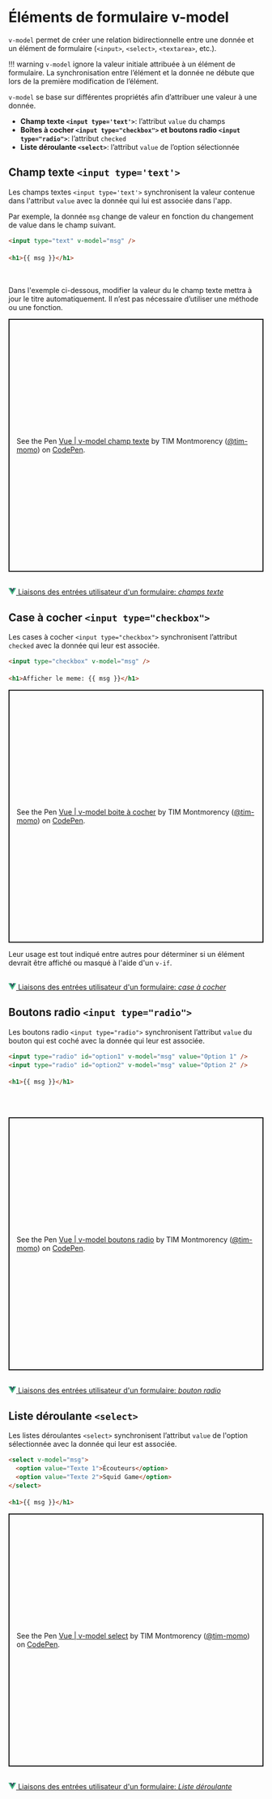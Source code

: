 # Éléments de formulaire v-model

`v-model` permet de créer une relation bidirectionnelle entre une donnée et un élément de formulaire (`<input>`, `<select>`, `<textarea>`, etc.).

!!! warning
    `v-model` ignore la valeur initiale attribuée à un élément de formulaire. La synchronisation entre l’élément et la donnée ne débute que lors de la première modification de l’élément.

`v-model` se base sur différentes propriétés afin d’attribuer une valeur à une donnée.

- **Champ texte `<input type='text'>`**: l’attribut `value` du champs
- **Boîtes à cocher `<input type="checkbox">` et boutons radio `<input type="radio">`**: l’attribut `checked`
- **Liste déroulante `<select>`**: l’attribut `value` de l’option sélectionnée


## Champ texte `<input type='text'>`

Les champs textes `<input type='text'>` synchronisent la valeur contenue dans l'attribut `value` avec la donnée qui lui est associée dans l'app.

Par exemple, la donnée `msg` change de valeur en fonction du changement de value dans le champ suivant.

```html
<input type="text" v-model="msg" />

<h1>{{ msg }}</h1>
```

<br><br>
Dans l'exemple ci-dessous, modifier la valeur du le champ texte mettra à jour le titre automatiquement. Il n’est pas nécessaire d’utiliser une méthode ou une fonction.

<p class="codepen" data-height="500" data-theme-id="light" data-default-tab="html,result" data-slug-hash="vYbpNBN" data-pen-title="Vue | v-model champ texte" data-user="tim-momo" style="height: 500px; box-sizing: border-box; display: flex; align-items: center; justify-content: center; border: 2px solid; margin: 1em 0; padding: 1em;">
  <span>See the Pen <a href="https://codepen.io/tim-momo/pen/vYbpNBN">
  Vue | v-model champ texte</a> by TIM Montmorency (<a href="https://codepen.io/tim-momo">@tim-momo</a>)
  on <a href="https://codepen.io">CodePen</a>.</span>
</p>



<br>
<a href="https://fr.vuejs.org/guide/essentials/forms#text" class="md-button "><img src="./assets/logo-vue.svg" style="width: 15px; height: auto;">&nbsp;Liaisons des entrées utilisateur d'un formulaire: <em>champs texte</em></a>
<br>


## Case à cocher `<input type="checkbox">`

Les cases à cocher `<input type="checkbox">` synchronisent l’attribut `checked` avec la donnée qui leur est associée.

```html
<input type="checkbox" v-model="msg" />

<h1>Afficher le meme: {{ msg }}</h1>
```

<p class="codepen" data-height="500" data-theme-id="light" data-default-tab="html,result" data-slug-hash="GRzyOaO" data-pen-title="Vue | v-model boite à cocher" data-user="tim-momo" style="height: 500px; box-sizing: border-box; display: flex; align-items: center; justify-content: center; border: 2px solid; margin: 1em 0; padding: 1em;">
  <span>See the Pen <a href="https://codepen.io/tim-momo/pen/GRzyOaO">
  Vue | v-model boite à cocher</a> by TIM Montmorency (<a href="https://codepen.io/tim-momo">@tim-momo</a>)
  on <a href="https://codepen.io">CodePen</a>.</span>
</p>

Leur usage est tout indiqué entre autres pour déterminer si un élément devrait être affiché ou masqué à l'aide d'un `v-if`.


<br>
<a href="https://fr.vuejs.org/guide/essentials/forms#checkbox" class="md-button "><img src="./assets/logo-vue.svg" style="width: 15px; height: auto;">&nbsp;Liaisons des entrées utilisateur d'un formulaire: <em>case à cocher</em></a>
<br>



## Boutons radio `<input type="radio">`

Les boutons radio `<input type="radio">` synchronisent l’attribut `value` du bouton qui est coché avec la donnée qui leur est associée.

```html
<input type="radio" id="option1" v-model="msg" value="Option 1" />
<input type="radio" id="option2" v-model="msg" value="Option 2" />

<h1>{{ msg }}</h1>
```

<br><br>
<p class="codepen" data-height="500" data-theme-id="light" data-default-tab="html,result" data-slug-hash="JjxZJor" data-pen-title="Vue | v-model boutons radio" data-user="tim-momo" style="height: 500px; box-sizing: border-box; display: flex; align-items: center; justify-content: center; border: 2px solid; margin: 1em 0; padding: 1em;">
  <span>See the Pen <a href="https://codepen.io/tim-momo/pen/JjxZJor">
  Vue | v-model boutons radio</a> by TIM Montmorency (<a href="https://codepen.io/tim-momo">@tim-momo</a>)
  on <a href="https://codepen.io">CodePen</a>.</span>
</p>

<br>
<a href="https://fr.vuejs.org/guide/essentials/forms#radio" class="md-button "><img src="./assets/logo-vue.svg" style="width: 15px; height: auto;">&nbsp;Liaisons des entrées utilisateur d'un formulaire: <em>bouton radio</em></a>
<br>


## Liste déroulante `<select>` 

Les listes déroulantes `<select>` synchronisent l’attribut `value` de l'option sélectionnée avec la donnée qui leur est associée.

```html
<select v-model="msg">
  <option value="Texte 1">Écouteurs</option>
  <option value="Texte 2">Squid Game</option>
</select>

<h1>{{ msg }}</h1>
```

<p class="codepen" data-height="500" data-theme-id="light" data-default-tab="html,result" data-slug-hash="OJdEgmK" data-pen-title="Vue | v-model select" data-user="tim-momo" style="height: 500px; box-sizing: border-box; display: flex; align-items: center; justify-content: center; border: 2px solid; margin: 1em 0; padding: 1em;">
  <span>See the Pen <a href="https://codepen.io/tim-momo/pen/OJdEgmK">
  Vue | v-model select</a> by TIM Montmorency (<a href="https://codepen.io/tim-momo">@tim-momo</a>)
  on <a href="https://codepen.io">CodePen</a>.</span>
</p>

<br>
<a href="https://fr.vuejs.org/guide/essentials/forms#select" class="md-button "><img src="./assets/logo-vue.svg" style="width: 15px; height: auto;">&nbsp;Liaisons des entrées utilisateur d'un formulaire: <em>Liste déroulante</em></a>


<script async src="https://public.codepenassets.com/embed/index.js"></script>
